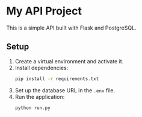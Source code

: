 # My API Project

This is a simple API built with Flask and PostgreSQL.

## Setup

1. Create a virtual environment and activate it.
2. Install dependencies:
    ```sh
    pip install -r requirements.txt
    ```
3. Set up the database URL in the `.env` file.
4. Run the application:
    ```sh
    python run.py
    ```
